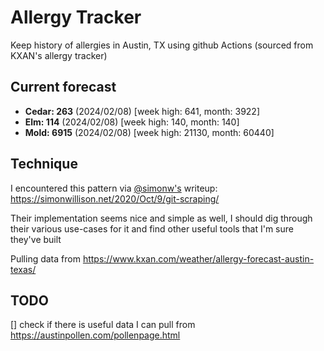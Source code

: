 # Allergy Tracker

Keep history of allergies in Austin, TX using github Actions (sourced from KXAN's allergy tracker)

## Current forecast
<!-- INJECT FORECAST -->
- **Cedar: 263** (2024/02/08)  [week high: 641, month: 3922]
- **Elm: 114** (2024/02/08)  [week high: 140, month: 140]
- **Mold: 6915** (2024/02/08)  [week high: 21130, month: 60440]
<!-- END INJECT FORECAST -->

## Technique

I encountered this pattern via [@simonw's](https://github.com/simonw) writeup: https://simonwillison.net/2020/Oct/9/git-scraping/

Their implementation seems nice and simple as well, I should dig through their various use-cases for it and find other useful tools that I'm sure they've built

Pulling data from https://www.kxan.com/weather/allergy-forecast-austin-texas/

## TODO

[] check if there is useful data I can pull from https://austinpollen.com/pollenpage.html
